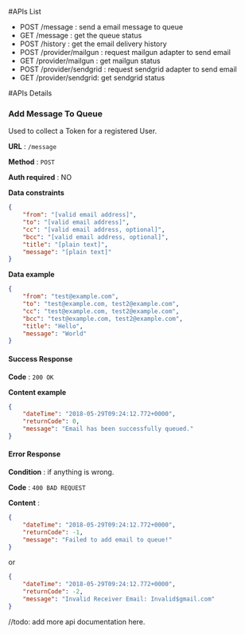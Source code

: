 #APIs List

- POST /message  : send a email message to queue
- GET /message   : get the queue status
- POST /history  : get the email delivery history
- POST /provider/mailgun : request mailgun adapter to send email
- GET /provider/mailgun  : get mailgun status
- POST /provider/sendgrid : request sendgrid adapter to send email
- GET /provider/sendgrid: get sendgrid status

#APIs Details

### Add Message To Queue

Used to collect a Token for a registered User.

**URL** : `/message`

**Method** : `POST`

**Auth required** : NO

**Data constraints**

```json
{
    "from": "[valid email address]",
    "to": "[valid email address]",
    "cc": "[valid email address, optional]",
    "bcc": "[valid email address, optional]",
    "title": "[plain text]",
    "message": "[plain text]"
}
```

**Data example**

```json
{
    "from": "test@example.com",
    "to": "test@example.com, test2@example.com",
    "cc": "test@example.com, test2@example.com",
    "bcc": "test@example.com, test2@example.com",
    "title": "Hello",
    "message": "World"
}
```

#### Success Response

**Code** : `200 OK`

**Content example**

```json
{
    "dateTime": "2018-05-29T09:24:12.772+0000",
    "returnCode": 0,
    "message": "Email has been successfully queued."
}
```

#### Error Response

**Condition** : if anything is wrong.

**Code** : `400 BAD REQUEST`

**Content** :

```json
{
    "dateTime": "2018-05-29T09:24:12.772+0000",
    "returnCode": -1,
    "message": "Failed to add email to queue!"
}
```
or

```json
{
    "dateTime": "2018-05-29T09:24:12.772+0000",
    "returnCode": -2,
    "message": "Invalid Receiver Email: Invalid$gmail.com"
}
```

//todo: add more api documentation here.